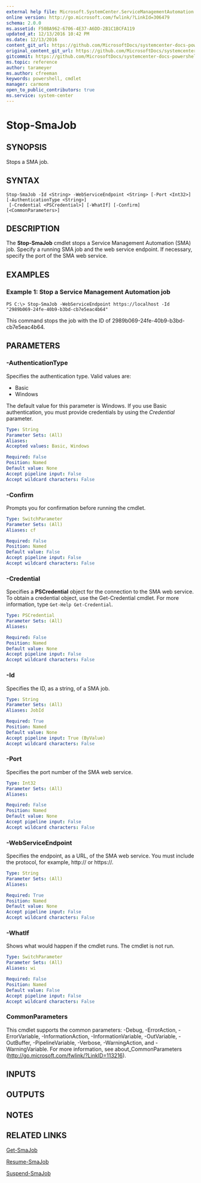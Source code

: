```yaml
---
external help file: Microsoft.SystemCenter.ServiceManagementAutomation.dll-Help.xml
online version: http://go.microsoft.com/fwlink/?LinkId=306479
schema: 2.0.0
ms.assetid: F50BA962-6706-4E37-A6DD-2B1C1BCFA119
updated_at: 12/13/2016 10:42 PM
ms.date: 12/13/2016
content_git_url: https://github.com/MicrosoftDocs/systemcenter-docs-powershell/blob/master/systemcenter-cmdlets/ServiceManagementAutomation/v1/Stop-SmaJob.md
original_content_git_url: https://github.com/MicrosoftDocs/systemcenter-docs-powershell/blob/master/systemcenter-cmdlets/ServiceManagementAutomation/v1/Stop-SmaJob.md
gitcommit: https://github.com/MicrosoftDocs/systemcenter-docs-powershell/blob/ea9507ac2178040476af5407227db8cb97701ea9/systemcenter-cmdlets/ServiceManagementAutomation/v1/Stop-SmaJob.md
ms.topic: reference
author: tarameyer
ms.author: cfreeman
keywords: powershell, cmdlet
manager: carmonm
open_to_public_contributors: true
ms.service: system-center
---
```


# Stop-SmaJob

## SYNOPSIS
Stops a SMA job.

## SYNTAX

```
Stop-SmaJob -Id <String> -WebServiceEndpoint <String> [-Port <Int32>] [-AuthenticationType <String>]
 [-Credential <PSCredential>] [-WhatIf] [-Confirm] [<CommonParameters>]
```

## DESCRIPTION
The **Stop-SmaJob** cmdlet stops a Service Management Automation (SMA) job.
Specify a running SMA job and the web service endpoint.
If necessary, specify the port of the SMA web service.

## EXAMPLES

### Example 1: Stop a Service Management Automation job
```
PS C:\> Stop-SmaJob -WebServiceEndpoint https://localhost -Id "2989b069-24fe-40b9-b3bd-cb7e5eac4b64"
```

This command stops the job with the ID of 2989b069-24fe-40b9-b3bd-cb7e5eac4b64.

## PARAMETERS

### -AuthenticationType
Specifies the authentication type.
Valid values are: 

- Basic
- Windows

The default value for this parameter is Windows.
If you use Basic authentication, you must provide credentials by using the *Credential* parameter.

```yaml
Type: String
Parameter Sets: (All)
Aliases: 
Accepted values: Basic, Windows

Required: False
Position: Named
Default value: None
Accept pipeline input: False
Accept wildcard characters: False
```

### -Confirm
Prompts you for confirmation before running the cmdlet.

```yaml
Type: SwitchParameter
Parameter Sets: (All)
Aliases: cf

Required: False
Position: Named
Default value: False
Accept pipeline input: False
Accept wildcard characters: False
```

### -Credential
Specifies a **PSCredential** object for the connection to the SMA web service.
To obtain a credential object, use the Get-Credential cmdlet.
For more information, type `Get-Help Get-Credential`.

```yaml
Type: PSCredential
Parameter Sets: (All)
Aliases: 

Required: False
Position: Named
Default value: None
Accept pipeline input: False
Accept wildcard characters: False
```

### -Id
Specifies the ID, as a string, of a SMA job.

```yaml
Type: String
Parameter Sets: (All)
Aliases: JobId

Required: True
Position: Named
Default value: None
Accept pipeline input: True (ByValue)
Accept wildcard characters: False
```

### -Port
Specifies the port number of the SMA web service.

```yaml
Type: Int32
Parameter Sets: (All)
Aliases: 

Required: False
Position: Named
Default value: None
Accept pipeline input: False
Accept wildcard characters: False
```

### -WebServiceEndpoint
Specifies the endpoint, as a URL, of the SMA web service.
You must include the protocol, for example, http:// or https://.

```yaml
Type: String
Parameter Sets: (All)
Aliases: 

Required: True
Position: Named
Default value: None
Accept pipeline input: False
Accept wildcard characters: False
```

### -WhatIf
Shows what would happen if the cmdlet runs.
The cmdlet is not run.

```yaml
Type: SwitchParameter
Parameter Sets: (All)
Aliases: wi

Required: False
Position: Named
Default value: False
Accept pipeline input: False
Accept wildcard characters: False
```

### CommonParameters
This cmdlet supports the common parameters: -Debug, -ErrorAction, -ErrorVariable, -InformationAction, -InformationVariable, -OutVariable, -OutBuffer, -PipelineVariable, -Verbose, -WarningAction, and -WarningVariable. For more information, see about_CommonParameters (http://go.microsoft.com/fwlink/?LinkID=113216).

## INPUTS

## OUTPUTS

## NOTES

## RELATED LINKS

[Get-SmaJob](xref:ServiceManagementAutomation/v1/Get-SmaJob.md)

[Resume-SmaJob](xref:ServiceManagementAutomation/v1/Resume-SmaJob.md)

[Suspend-SmaJob](xref:ServiceManagementAutomation/v1/Suspend-SmaJob.md)

